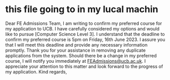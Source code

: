 # this file going to in my lucal machin

Dear FE Admissions Team,
I am writing to confirm my preferred course for my application to UCB. I have carefully considered my options and would like to pursue [Computer Science Level 3].
I understand that the deadline to confirm my preferred course is 5pm on Friday, 16th June 2023. I assure you that I will meet this deadline and provide any necessary information promptly.
Thank you for your assistance in removing any duplicate applications from the system. Should there be a change in my preferred course, I will notify you immediately at FEAdmissions@ucb.ac.uk.
I appreciate your attention to this matter and look forward to the progress of my application.
Kind regards,
